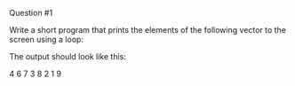 Question #1

Write a short program that prints the elements of the following vector to the screen using a loop:

The output should look like this:

4 6 7 3 8 2 1 9